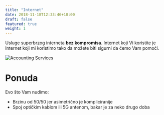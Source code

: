 ```yaml
---
title: "Internet"
date: 2018-11-18T12:33:46+10:00
draft: false
featured: true
weight: 1
---
```


Usluge superbrzog interneta **bez kompromisa**. Internet koji Vi koristite je Internet koji mi koristimo tako da možete biti sigurni da ćemo Vam pomoći.

![Accounting Services](/web/images/austin-distel-nGc5RT2HmF0-unsplash.jpg)

# Ponuda

Evo što Vam nudimo:
- Brzinu od 50/50 jer asimetrično je kompliciranije
- Spoj optičkim kablom ili 5G antenom, bakar je za neko drugo doba
